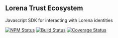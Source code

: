 ## Lorena Trust Ecosystem

Javascript SDK for interacting with Lorena identities

[![NPM Status](https://img.shields.io/npm/v/@caelumlabs/blockchain.svg?style=flat)](https://www.npmjs.com/package/@caelumlabs/blockchain)
[![Build Status](https://travis-ci.org/caelumlabs/lorena.svg?branch=master)](https://travis-ci.org/caelumlabs/lorena)
[![Coverage Status](https://coveralls.io/repos/github/caelumlabs/lorena/badge.svg?branch=master)](https://coveralls.io/github/caelumlabs/lorena?branch=master)
